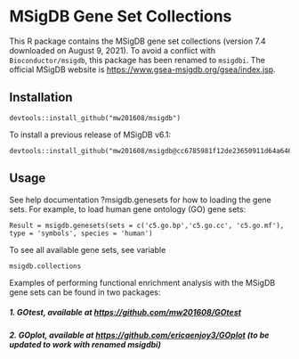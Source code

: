 # MSigDB Gene Set Collections

This R package contains the MSigDB gene set collections (version 7.4 downloaded on August 9, 2021). To avoid a conflict with `Bioconductor/msigdb`, this package has been renamed to `msigdbi`. The official MSigDB website is https://www.gsea-msigdb.org/gsea/index.jsp.

## Installation
```
devtools::install_github("mw201608/msigdb")
```
To install a previous release of MSigDB v6.1:
```
devtools::install_github("mw201608/msigdb@cc6785981f12de23650911d64a646c807bbe04be")
```
## Usage
See help documentation ?msigdb.genesets for how to loading the gene sets. For example, to load human gene ontology (GO) gene sets:
```
Result = msigdb.genesets(sets = c('c5.go.bp','c5.go.cc', 'c5.go.mf'), type = 'symbols', species = 'human')
```
To see all available gene sets, see variable
```
msigdb.collections
```
Examples of performing functional enrichment analysis with the MSigDB gene sets can be found in two packages:

##### 1. GOtest, available at https://github.com/mw201608/GOtest

##### 2. GOplot, available at https://github.com/ericaenjoy3/GOplot (to be updated to work with renamed msigdbi)
